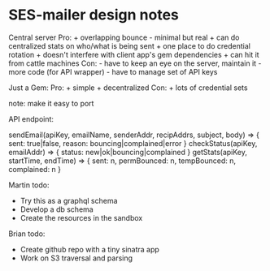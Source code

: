 # SES-mailer design notes

Central server
  Pro:
    + overlapping bounce - minimal but real
    + can do centralized stats on who/what is being sent
    + one place to do credential rotation
    + doesn't interfere with client app's gem dependencies
    + can hit it from cattle machines
  Con:
    - have to keep an eye on the server, maintain it
    - more code (for API wrapper)
    - have to manage set of API keys

Just a Gem:
  Pro:
    + simple
    + decentralized
  Con:
    + lots of credential sets

  note: make it easy to port

  API endpoint:

  sendEmail(apiKey, emailName, senderAddr, recipAddrs, subject, body) => { sent: true|false, reason: bouncing|complained|error }
  checkStatus(apiKey, emailAddr) => { status: new|ok|bouncing|complained }
  getStats(apiKey, startTime, endTime)  => { sent: n, permBounced: n, tempBounced: n, complained: n }

  Martin todo:
  - Try this as a graphql schema
  - Develop a db schema
  - Create the resources in the sandbox

  Brian todo:
  - Create github repo with a tiny sinatra app
  - Work on S3 traversal and parsing

